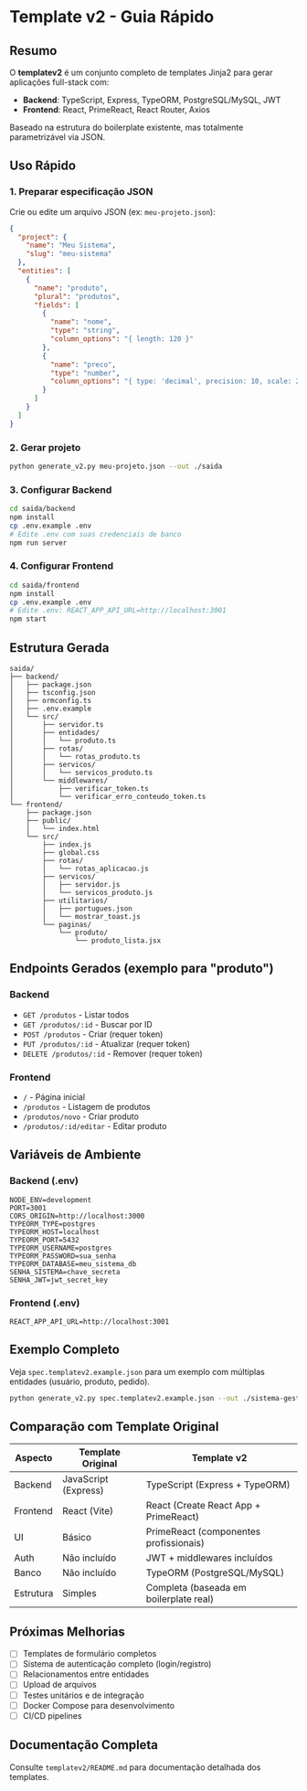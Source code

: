 # Template v2 - Guia Rápido

## Resumo

O **templatev2** é um conjunto completo de templates Jinja2 para gerar aplicações full-stack com:

- **Backend**: TypeScript, Express, TypeORM, PostgreSQL/MySQL, JWT
- **Frontend**: React, PrimeReact, React Router, Axios

Baseado na estrutura do boilerplate existente, mas totalmente parametrizável via JSON.

## Uso Rápido

### 1. Preparar especificação JSON

Crie ou edite um arquivo JSON (ex: `meu-projeto.json`):

```json
{
  "project": {
    "name": "Meu Sistema",
    "slug": "meu-sistema"
  },
  "entities": [
    {
      "name": "produto",
      "plural": "produtos",
      "fields": [
        {
          "name": "nome",
          "type": "string",
          "column_options": "{ length: 120 }"
        },
        {
          "name": "preco",
          "type": "number",
          "column_options": "{ type: 'decimal', precision: 10, scale: 2 }"
        }
      ]
    }
  ]
}
```

### 2. Gerar projeto

```bash
python generate_v2.py meu-projeto.json --out ./saida
```

### 3. Configurar Backend

```bash
cd saida/backend
npm install
cp .env.example .env
# Edite .env com suas credenciais de banco
npm run server
```

### 4. Configurar Frontend

```bash
cd saida/frontend
npm install
cp .env.example .env
# Edite .env: REACT_APP_API_URL=http://localhost:3001
npm start
```

## Estrutura Gerada

```
saida/
├── backend/
│   ├── package.json
│   ├── tsconfig.json
│   ├── ormconfig.ts
│   ├── .env.example
│   └── src/
│       ├── servidor.ts
│       ├── entidades/
│       │   └── produto.ts
│       ├── rotas/
│       │   └── rotas_produto.ts
│       ├── servicos/
│       │   └── servicos_produto.ts
│       └── middlewares/
│           ├── verificar_token.ts
│           └── verificar_erro_conteudo_token.ts
└── frontend/
    ├── package.json
    ├── public/
    │   └── index.html
    └── src/
        ├── index.js
        ├── global.css
        ├── rotas/
        │   └── rotas_aplicacao.js
        ├── servicos/
        │   ├── servidor.js
        │   └── servicos_produto.js
        ├── utilitarios/
        │   ├── portugues.json
        │   └── mostrar_toast.js
        └── paginas/
            └── produto/
                └── produto_lista.jsx
```

## Endpoints Gerados (exemplo para "produto")

### Backend

- `GET /produtos` - Listar todos
- `GET /produtos/:id` - Buscar por ID
- `POST /produtos` - Criar (requer token)
- `PUT /produtos/:id` - Atualizar (requer token)
- `DELETE /produtos/:id` - Remover (requer token)

### Frontend

- `/` - Página inicial
- `/produtos` - Listagem de produtos
- `/produtos/novo` - Criar produto
- `/produtos/:id/editar` - Editar produto

## Variáveis de Ambiente

### Backend (.env)

```env
NODE_ENV=development
PORT=3001
CORS_ORIGIN=http://localhost:3000
TYPEORM_TYPE=postgres
TYPEORM_HOST=localhost
TYPEORM_PORT=5432
TYPEORM_USERNAME=postgres
TYPEORM_PASSWORD=sua_senha
TYPEORM_DATABASE=meu_sistema_db
SENHA_SISTEMA=chave_secreta
SENHA_JWT=jwt_secret_key
```

### Frontend (.env)

```env
REACT_APP_API_URL=http://localhost:3001
```

## Exemplo Completo

Veja `spec.templatev2.example.json` para um exemplo com múltiplas entidades (usuário, produto, pedido).

```bash
python generate_v2.py spec.templatev2.example.json --out ./sistema-gestao
```

## Comparação com Template Original

| Aspecto   | Template Original    | Template v2                            |
| --------- | -------------------- | -------------------------------------- |
| Backend   | JavaScript (Express) | TypeScript (Express + TypeORM)         |
| Frontend  | React (Vite)         | React (Create React App + PrimeReact)  |
| UI        | Básico               | PrimeReact (componentes profissionais) |
| Auth      | Não incluído         | JWT + middlewares incluídos            |
| Banco     | Não incluído         | TypeORM (PostgreSQL/MySQL)             |
| Estrutura | Simples              | Completa (baseada em boilerplate real) |

## Próximas Melhorias

- [ ] Templates de formulário completos
- [ ] Sistema de autenticação completo (login/registro)
- [ ] Relacionamentos entre entidades
- [ ] Upload de arquivos
- [ ] Testes unitários e de integração
- [ ] Docker Compose para desenvolvimento
- [ ] CI/CD pipelines

## Documentação Completa

Consulte `templatev2/README.md` para documentação detalhada dos templates.
